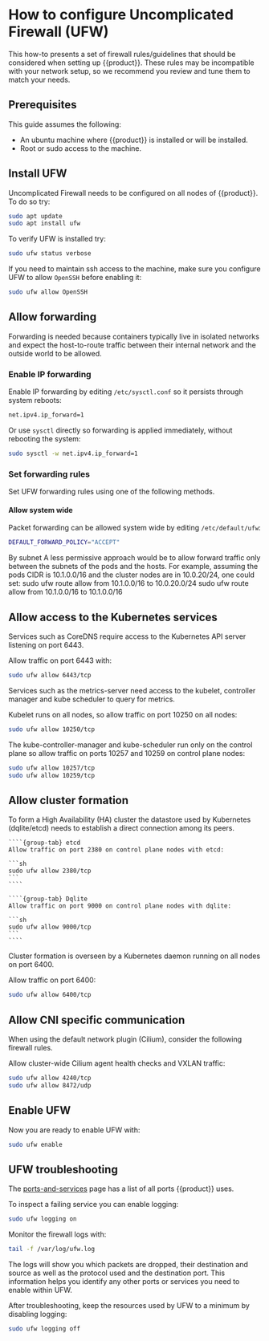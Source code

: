 # How to configure Uncomplicated Firewall (UFW)

This how-to presents a set of firewall rules/guidelines
that should be considered when setting up {{product}}.
These rules may be incompatible with your network setup,
so we recommend you review and tune them to match your needs.

## Prerequisites

This guide assumes the following:

- An ubuntu machine where {{product}} is installed or will be installed.
- Root or sudo access to the machine.

## Install UFW 

Uncomplicated Firewall needs to be configured on all nodes of {{product}}.
To do so try:

```sh
sudo apt update
sudo apt install ufw
```

To verify UFW is installed try:

```sh
sudo ufw status verbose
```

If you need to maintain ssh access to the machine, make sure you configure
UFW to allow `OpenSSH` before enabling it:

```sh
sudo ufw allow OpenSSH
```

## Allow forwarding

Forwarding is needed because containers typically live in isolated networks
and expect the host-to-route traffic between their internal network and the
outside world to be allowed.

### Enable IP forwarding

Enable IP forwarding by editing `/etc/sysctl.conf` so it persists through
system reboots:

```sh
net.ipv4.ip_forward=1
```

Or use `sysctl` directly so forwarding is applied immediately,
without rebooting the system:

```sh
sudo sysctl -w net.ipv4.ip_forward=1
```

### Set forwarding rules

Set UFW forwarding rules using one of the following methods.

#### Allow system wide

Packet forwarding can be allowed system wide by editing `/etc/default/ufw`:

```sh
DEFAULT_FORWARD_POLICY="ACCEPT"
```

By subnet
A less permissive approach would be to allow forward traffic only between the subnets of the pods and the hosts. For example, assuming the pods CIDR is 10.1.0.0/16 and the cluster nodes are in 10.0.20/24, one could set:
sudo ufw route allow from 10.1.0.0/16 to 10.0.20.0/24
sudo ufw route allow from 10.1.0.0/16 to 10.1.0.0/16


## Allow access to the Kubernetes services

Services such as CoreDNS require access to the Kubernetes API
server listening on port 6443.
 
Allow traffic on port 6443 with:

``` sh
sudo ufw allow 6443/tcp
```

Services such as the metrics-server need access to the kubelet,
controller manager and kube scheduler to query for metrics.

Kubelet runs on all nodes, so allow traffic on port 10250 on all nodes:

```sh
sudo ufw allow 10250/tcp
```

The kube-controller-manager and kube-scheduler run only on
the control plane so allow traffic on ports 10257 and 10259
on control plane nodes:

```sh
sudo ufw allow 10257/tcp
sudo ufw allow 10259/tcp
```

## Allow cluster formation

To form a High Availability (HA) cluster the datastore used by Kubernetes
(dqlite/etcd) needs to establish a direct connection among its peers.

`````{tabs}
````{group-tab} etcd
Allow traffic on port 2380 on control plane nodes with etcd:

```sh
sudo ufw allow 2380/tcp
```
````

````{group-tab} Dqlite
Allow traffic on port 9000 on control plane nodes with dqlite:

```sh
sudo ufw allow 9000/tcp
```
````
`````

Cluster formation is overseen by a Kubernetes daemon running on all nodes
on port 6400.

Allow traffic on port 6400:

```sh
sudo ufw allow 6400/tcp
```

## Allow CNI specific communication

When using the default network plugin (Cilium),
consider the following firewall rules.

Allow cluster-wide Cilium agent health checks and VXLAN traffic:

```sh
sudo ufw allow 4240/tcp
sudo ufw allow 8472/udp
```

## Enable UFW

Now you are ready to enable UFW with:

```sh
sudo ufw enable
```


## UFW troubleshooting

The [ports-and-services] page has a list of all ports {{product}} uses.

To inspect a failing service you can enable logging:

```sh
sudo ufw logging on
```

Monitor the firewall logs with:

```sh
tail -f /var/log/ufw.log
```

The logs will show you which packets are dropped, their destination
and source as well as the protocol used and the destination port.
This information helps you identify any other ports or services
you need to enable within UFW.

After troubleshooting, keep the resources used by UFW to a minimum
by disabling logging:

```sh
sudo ufw logging off
```


<!-- LINKS -->

[ports-and-services]: ../../reference/ports-and-services

